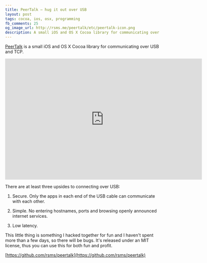 ```yaml
---
title: PeerTalk — hug it out over USB
layout: post
tags: cocoa, ios, osx, programming
fb_comments: 25
og_image_url: http://rsms.me/peertalk/etc/peertalk-icon.png
description: A small iOS and OS X Cocoa library for communicating over USB and TCP
---
```


[PeerTalk](http://rsms.me/peertalk/) is a small iOS and OS X Cocoa library for communicating over USB and TCP.

<iframe width="640" height="394" src="http://www.youtube.com/embed/kQPWy8N0mBg?hd=1&amp;rel=0" frameborder="0" allowfullscreen></iframe>

There are at least three upsides to connecting over USB:

1. Secure. Only the apps in each end of the USB cable can communicate with each other.

2. Simple. No entering hostnames, ports and browsing openly announced internet services.

3. Low latency.

This little thing is something I hacked together for fun and I haven't spent more than a few days, so there will be bugs. It's released under an MIT license, thus you can use this for both fun and profit.

[https://github.com/rsms/peertalk](https://github.com/rsms/peertalk)
